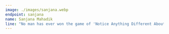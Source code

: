 ```yaml
---
image: ./images/sanjana.webp
endpoint: sanjana
name: Sanjana Mahadik
line: "No man has ever won the game of 'Notice Anything Different About Me?' For registrations, dm me on instagram"
---
```

